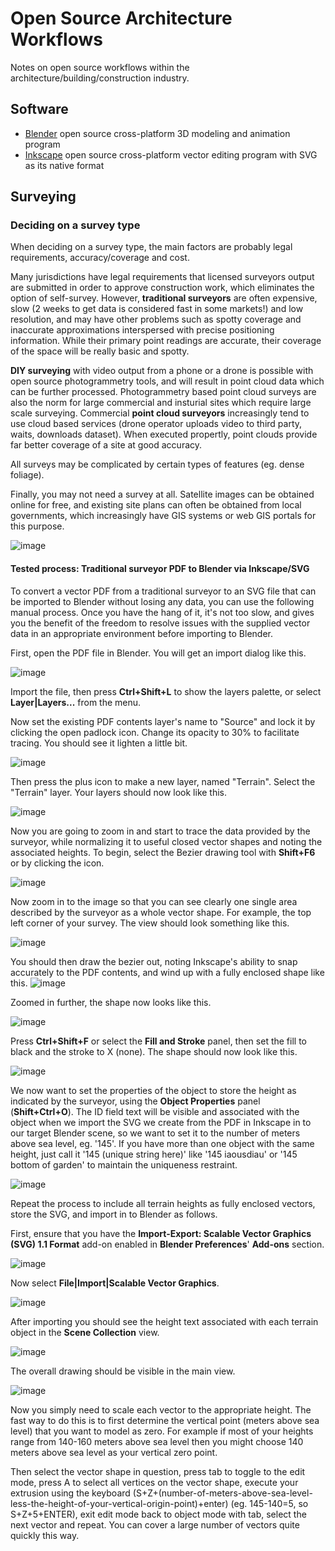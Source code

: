 # Open Source Architecture Workflows

Notes on open source workflows within the architecture/building/construction industry.

## Software

 * [Blender]() open source cross-platform 3D modeling and animation program
 * [Inkscape]() open source cross-platform vector editing program with SVG as its native format

## Surveying

### Deciding on a survey type

When deciding on a survey type, the main factors are probably legal requirements, accuracy/coverage and cost.

Many jurisdictions have legal requirements that licensed surveyors output are submitted in order to approve construction work, which eliminates the option of self-survey. However, __traditional surveyors__ are often expensive, slow (2 weeks to get data is considered fast in some markets!) and low resolution, and may have other problems such as spotty coverage and inaccurate approximations interspersed with precise positioning information. While their primary point readings are accurate, their coverage of the space will be really basic and spotty.

__DIY surveying__ with video output from a phone or a drone is possible with open source photogrammetry tools, and will result in point cloud data which can be further processed. Photogrammetry based point cloud surveys are also the norm for large commercial and insturial sites which require large scale surveying. Commercial __point cloud surveyors__ increasingly tend to use cloud based services (drone operator uploads video to third party, waits, downloads dataset). When executed propertly, point clouds provide far better coverage of a site at good accuracy.

All surveys may be complicated by certain types of features (eg. dense foliage).

Finally, you may not need a survey at all. Satellite images can be obtained online for free, and existing site plans can often be obtained from local governments, which increasingly have GIS systems or web GIS portals for this purpose.

![image](surveying.svg)

#### Tested process: Traditional surveyor PDF to Blender via Inkscape/SVG

To convert a vector PDF from a traditional surveyor to an SVG file that can be imported to Blender without losing any data, you can use the following manual process. Once you have the hang of it, it's not too slow, and gives you the benefit of the freedom to resolve issues with the supplied vector data in an appropriate environment before importing to Blender.

First, open the PDF file in Blender. You will get an import dialog like this.

![image](inkscape-1-pdf-import.jpg)

Import the file, then press __Ctrl+Shift+L__ to show the layers palette, or select __Layer|Layers...__ from the menu.

Now set the existing PDF contents layer's name to "Source" and lock it by clicking the open padlock icon. Change its opacity to 30% to facilitate tracing.  You should see it lighten a little bit. 

![image](inkscape-2a-layers.jpg)

Then press the plus icon to make a new layer, named "Terrain". Select the "Terrain" layer. Your layers should now look like this.

![image](inkscape-2b-layers.jpg)

Now you are going to zoom in and start to trace the data provided by the surveyor, while normalizing it to useful closed vector shapes and noting the associated heights. To begin, select the Bezier drawing tool with __Shift+F6__ or by clicking the icon.

![image](inkscape-3-bezier-tool.jpg)

Now zoom in to the image so that you can see clearly one single area described by the surveyor as a whole vector shape. For example, the top left corner of your survey. The view should look something like this.

![image](tutorial-zoomed-in.jpg)

You should then draw the bezier out, noting Inkscape's ability to snap accurately to the PDF contents, and wind up with a fully enclosed shape like this.
![image](tutorial-drawn-path.jpg)

Zoomed in further, the shape now looks like this.

![image](tutorial-drawn-path-only.jpg)

Press __Ctrl+Shift+F__ or select the __Fill and Stroke__ panel, then set the fill to black and the stroke to X (none). The shape should now look like this.

![image](tutorial-drawn-path-only-solid.jpg)

We now want to set the properties of the object to store the height as indicated by the surveyor, using the __Object Properties__ panel (__Shift+Ctrl+O__). The ID field text will be visible and associated with the object when we import the SVG we create from the PDF in Inkscape in to our target Blender scene, so we want to set it to the number of meters above sea level, eg. '145'. If you have more than one object with the same height, just call it '145 (unique string here)' like '145 iaousdiau' or '145 bottom of garden' to maintain the uniqueness restraint.

![image](tutorial-path-object-properties.jpg)

Repeat the process to include all terrain heights as fully enclosed vectors, store the SVG, and import in to Blender as follows.

First, ensure that you have the __Import-Export: Scalable Vector Graphics (SVG) 1.1 Format__ add-on enabled in __Blender Preferences__' __Add-ons__ section.

![image](tutorial-blender-svg-addon.jpg)

Now select __File|Import|Scalable Vector Graphics__.

![image](tutorial-blender-import.jpg)

After importing you should see the height text associated with each terrain object in the __Scene Collection__ view.

![image](tutorial-blender-imported.jpg)

The overall drawing should be visible in the main view.

![image](tutorial-blender-imported-2.jpg)

Now you simply need to scale each vector to the appropriate height. The fast way to do this is to first determine the vertical point (meters above sea level) that you want to model as zero. For example if most of your heights range from 140-160 meters above sea level then you might choose 140 meters above sea level as your vertical zero point.

Then select the vector shape in question, press tab to toggle to the edit mode, press A to select all vertices on the vector shape, execute your extrusion using the keyboard (S+Z+(number-of-meters-above-sea-level-less-the-height-of-your-vertical-origin-point)+enter) (eg. 145-140=5, so S+Z+5+ENTER), exit edit mode back to object mode with tab, select the next vector and repeat. You can cover a large number of vectors quite quickly this way. 

